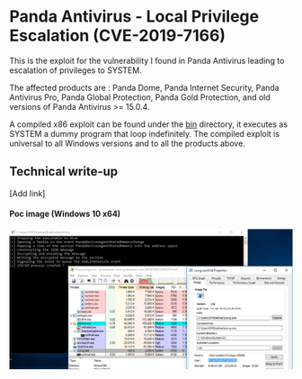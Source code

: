 # Panda Antivirus - Local Privilege Escalation (CVE-2019-7166)
This is the exploit for the vulnerability I found in Panda Antivirus leading to escalation of privileges to SYSTEM.

The affected products are : Panda Dome, Panda Internet Security, Panda Antivirus Pro, Panda Global Protection, Panda Gold Protection, and old versions of Panda Antivirus >= 15.0.4.

A compiled x86 exploit can be found under the [bin](bin) directory, it executes as SYSTEM a dummy program that loop indefinitely. The compiled exploit is universal to all Windows versions and to all the products above.

## Technical write-up
[Add link]

#### Poc image (Windows 10 x64)
![PoC](poc.png)
